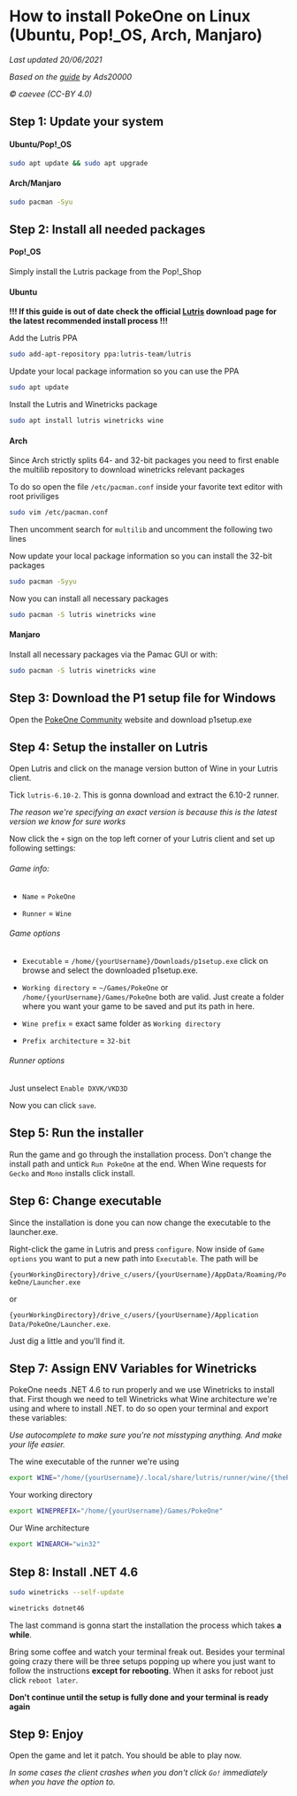 # How to install PokeOne on Linux (Ubuntu, Pop!_OS, Arch, Manjaro)

*Last updated 20/06/2021*

*Based on the [guide](https://docs.google.com/document/d/1r8aW7ySb3IHBOlq_y1HHlEDymAzS4oXmkACUtIhMV6M/edit#) by Ads20000*

*© caevee (CC-BY 4.0)*

## Step 1: Update your system

#### Ubuntu/Pop!_OS

```bash
sudo apt update && sudo apt upgrade
```

#### Arch/Manjaro

```bash
sudo pacman -Syu
```

## Step 2: Install all needed packages

#### Pop!_OS

Simply install the Lutris package from the Pop!_Shop

#### Ubuntu

**!!! If this guide is out of date check the official [Lutris](https://lutris.net/downloads/) download page for the latest recommended install process !!!**

Add the Lutris PPA

```bash
sudo add-apt-repository ppa:lutris-team/lutris
```

Update your local package information so you can use the PPA

```bash
sudo apt update
```

Install the Lutris and Winetricks package

```bash
sudo apt install lutris winetricks wine
```

#### Arch

Since Arch strictly splits 64- and 32-bit packages you need to first enable the multilib repository to download winetricks relevant packages

To do so open the file `/etc/pacman.conf` inside your favorite text editor with root priviliges

```bash
sudo vim /etc/pacman.conf
```

Then uncomment search for `multilib` and uncomment the following two lines

Now update your local package information so you can install the 32-bit packages

```bash
sudo pacman -Syyu
```

Now you can install all necessary packages

```bash
sudo pacman -S lutris winetricks wine
```

#### Manjaro

Install all necessary packages via the Pamac GUI or with:

```bash
sudo pacman -S lutris winetricks wine
```

## Step 3: Download the P1 setup file for Windows

Open the [PokeOne Community](https://pokeonecommunity.com/) website and download p1setup.exe 

## Step 4: Setup the installer on Lutris

Open Lutris and click on the manage version button of Wine in your Lutris client.

Tick `lutris-6.10-2`. This is gonna download and extract the 6.10-2 runner.

*The reason we're specifying an exact version is because this is the latest version we know for sure works*

Now click the `+` sign on the top left corner of your Lutris client and set up following settings:

###### Game info:

* `Name` = `PokeOne`

* `Runner` = `Wine`

###### Game options

* `Executable` = `/home/{yourUsername}/Downloads/p1setup.exe` click on browse and select the downloaded p1setup.exe. 

* `Working directory` = `~/Games/PokeOne` or `/home/{yourUsername}/Games/PokeOne` both are valid. Just create a folder where you want your game to be saved and put its path in here.

* `Wine prefix` = exact same folder as `Working directory`

* `Prefix architecture` = `32-bit`

###### Runner options

Just unselect `Enable DXVK/VKD3D`

Now you can click `save`.

## Step 5: Run the installer

Run the game and go through the installation process. Don't change the install path and untick `Run PokeOne` at the end. When Wine requests for `Gecko` and `Mono` installs click install.

## Step 6: Change executable

Since the installation is done you can now change the executable to the launcher.exe.

Right-click the game in Lutris and press `configure`. Now inside of `Game options` you want to put a new path into `Executable`. The path will be

 `{yourWorkingDirectory}/drive_c/users/{yourUsername}/AppData/Roaming/PokeOne/Launcher.exe` 

or

 `{yourWorkingDirectory}/drive_c/users/{yourUsername}/Application Data/PokeOne/Launcher.exe`.

Just dig a little and you'll find it.

## Step 7: Assign ENV Variables for Winetricks

PokeOne needs .NET 4.6 to run properly and we use Winetricks to install that. First though we need to tell Winetricks what Wine architecture we're using and where to install .NET. to do so open your terminal and export these variables:

*Use autocomplete to make sure you're not misstyping anything. And make your life easier.*

The wine executable of the runner we're using

```bash
export WINE="/home/{yourUsername}/.local/share/lutris/runner/wine/{theRunnerWeAreUsing}/bin/wine"
```

Your working directory

```bash
export WINEPREFIX="/home/{yourUsername}/Games/PokeOne"
```

Our Wine architecture

```bash
export WINEARCH="win32"
```

## Step 8: Install .NET 4.6

```bash
sudo winetricks --self-update
```

```bash
winetricks dotnet46
```

The last command is gonna start the installation the process which takes **a while**.

Bring some coffee and watch your terminal freak out. Besides your terminal going crazy there will be three setups popping up where you just want to follow the instructions **except for rebooting**. When it asks for reboot just click `reboot later`.

**Don't continue until the setup is fully done and your terminal is ready again**

## Step 9: Enjoy

Open the game and let it patch. You should be able to play now.

*In some cases the client crashes when you don't click `Go!` immediately when you have the option to.*
